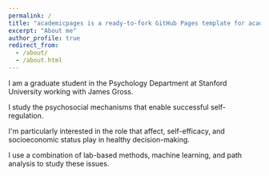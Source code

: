 ```yaml
---
permalink: /
title: "academicpages is a ready-to-fork GitHub Pages template for academic personal websites"
excerpt: "About me"
author_profile: true
redirect_from: 
  - /about/
  - /about.html
---
```


I am a graduate student in the Psychology Department at Stanford University working with James Gross. 

I study the psychosocial mechanisms that enable successful self-regulation. 

I'm particularly interested in the role that affect, self-efficacy, and socioeconomic status play in healthy decision-making. 

I use a combination of lab-based methods, machine learning, and path analysis to study these issues.

